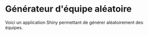 # Générateur d'équipe aléatoire

Voici un application Shiny permettant de générer aléatoirement des équipes.

